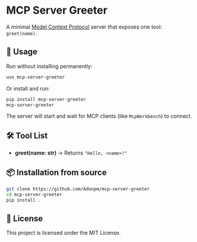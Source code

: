 # MCP Server Greeter

A minimal [Model Context Protocol](https://modelcontextprotocol.io) server that exposes one tool: `greet(name)`.

## 🚀 Usage

Run without installing permanently:
```bash
uvx mcp-server-greeter
```

Or install and run:
```bash
pip install mcp-server-greeter
mcp-server-greeter
```

The server will start and wait for MCP clients (like `McpWorkbench`) to connect.

## 🛠 Tool List
- **greet(name: str)** → Returns `"Hello, <name>!"`

## 📦 Installation from source
```bash
git clone https://github.com/Adonpm/mcp-server-greeter
cd mcp-server-greeter
pip install .
```

## 📜 License
This project is licensed under the MIT License.
